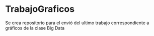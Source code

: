 # TrabajoGraficos
Se crea repositorio para el envió del ultimo trabajo correspondiente a gráficos de la clase Big Data
